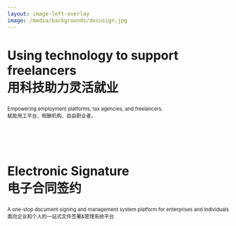 ```yaml
---
layout: image-left-overlay
image: /media/backgrounds/docusign.jpg
---
```


<div class="justify-center h-full flex-col flex">
  <div>
    <!-- <LetsignLogo class="w-100px mb-4 inline-flex" /> -->
<JimmyBoysLogo class="w-100px mb-4 inline-flex" />

  <h1 class="font-300 no-mb">Using technology to support freelancers <br/> 用科技助力灵活就业</h1>
  <h3 class="font-bold-force text-altBlue dark:text-current no-mb">
    <!-- 抖音 -->
  </h3>
  <p class="font-300 text-gray-400 no-m" style="font-size: 0.7rem;">Empowering employment platforms, tax agencies, and freelancers. <br/> 赋能用工平台、税酬机构、自由职业者。</p>
  
  <br/>
  <br/><br/>
  </div>

   <div>
    <LetsignLogo class="w-100px mb-4 inline-flex" />

  <h1 class="font-300 no-mb">Electronic Signature <br/> 电子合同签约</h1>
  <h3 class="font-bold-force text-altBlue dark:text-current no-mb">
    <!-- 抖音 -->
  </h3>
  <p class="font-300 text-gray-400 no-m" style="font-size: 0.7rem;">A one-stop document signing and management system platform for enterprises and individuals <br/>面向企业和个人的一站式文件签署&管理系统平台</p>
  </div>
</div>

